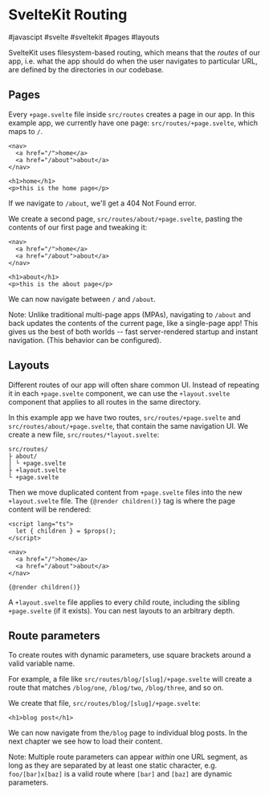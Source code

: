 # SvelteKit Routing
#javascipt #svelte #sveltekit #pages #layouts

SvelteKit uses filesystem-based routing,
which means that the _routes_ of our app,
i.e. what the app should do when the user navigates to particular URL,
are defined by the directories in our codebase.

## Pages

Every `+page.svelte` file inside `src/routes` creates a page in our app.
In this example app, we currently have one page: `src/routes/+page.svelte`,
which maps to `/`.
```svelte
<nav>
  <a href="/">home</a>
  <a href="/about">about</a>
</nav>

<h1>home</h1>
<p>this is the home page</p>
```
If we navigate to `/about`, we'll get a 404 Not Found error.

We create a second page, `src/routes/about/+page.svelte`,
pasting the contents of our first page and tweaking it:
```svelte
<nav>
  <a href="/">home</a>
  <a href="/about">about</a>
</nav>

<h1>about</h1>
<p>this is the about page</p>
```
We can now navigate between `/` and `/about`.

Note: Unlike traditional multi-page apps (MPAs),
navigating to `/about` and back updates the contents of the current page,
like a single-page app!
This gives us the best of both worlds --
fast server-rendered startup and instant navigation.
(This behavior can be configured).

## Layouts

Different routes of our app will often share common UI.
Instead of repeating it in each `+page.svelte` component,
we can use the `+layout.svelte` component
that applies to all routes in the same directory.

In this example app we have two routes,
`src/routes/+page.svelte` and `src/routes/about/+page.svelte`,
that contain the same navigation UI.
We create a new file, `src/routes/*layout.svelte`:
```
src/routes/
├ about/
│ └ +page.svelte
├ +layout.svelte
└ +page.svelte
```
Then we move duplicated content from `+page.svelte` files into
the new `+layout.svelte` file.
The `{@render children()}` tag is where the page content will be rendered:
```svelte
<script lang="ts">
  let { children } = $props();
</script>

<nav>
  <a href="/">home</a>
  <a href="/about">about</a>
</nav>

{@render children()}
```
A `+layout.svelte` file applies to every child route,
including the sibling `+page.svelte` (if it exists).
You can nest layouts to an arbitrary depth.

## Route parameters

To create routes with dynamic parameters,
use square brackets around a valid variable name.

For example, a file like `src/routes/blog/[slug]/+page.svelte`
will create a route that matches `/blog/one`, `/blog/two`, `/blog/three`, and so on.

We create that file, `src/routes/blog/[slug]/+page.svelte`:
```svelte
<h1>blog post</h1>
```
We can now navigate from the`/blog` page to individual blog posts.
In the next chapter we see how to load their content.

Note: Multiple route parameters can appear _within_ one URL segment,
as long as they are separated by at least one static character,
e.g. `foo/[bar]x[baz]` is a valid route
where `[bar]` and `[baz]` are dynamic parameters.

